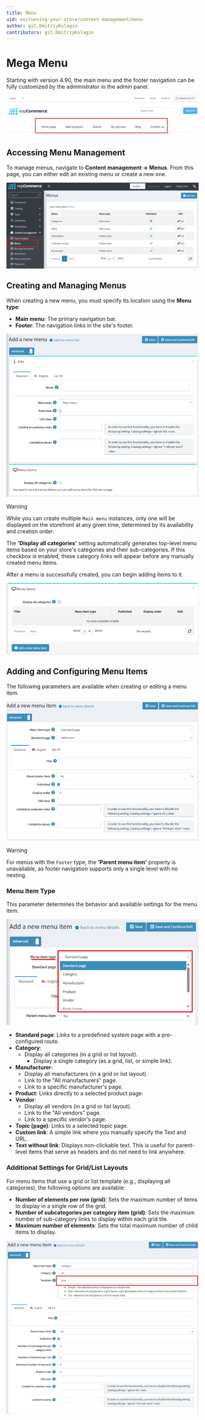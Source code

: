 ```yaml
---
title: Menu
uid: en/running-your-store/content-management/menu
author: git.DmitriyKulagin
contributors: git.DmitriyKulagin
---
```


# Mega Menu

Starting with version 4.90, the main menu and the footer navigation can be fully customized by the administrator in the admin panel.

![Menu](_static/menu/public.png)

## Accessing Menu Management

To manage menus, navigate to **Content management -> Menus**.
From this page, you can either edit an existing menu or create a new one.

![Menu](_static/menu/admin.png)

## Creating and Managing Menus

When creating a new menu, you must specify its location using the **Menu type**:

- **Main menu**: The primary navigation bar.
- **Footer**: The navigation links in the site's footer.

![Menu](_static/menu/add_menu.png)

> [!WARNING]
>
> While you can create multiple `Main menu` instances, only one will be displayed on the storefront at any given time, determined by its availability and creation order.

The **'Display all categories'** setting automatically generates top-level menu items based on your store's categories and their sub-categories. If this checkbox is enabled, these category links will appear before any manually created menu items.

After a menu is successfully created, you can begin adding items to it.

![Menu](_static/menu/menu_items.png)

## Adding and Configuring Menu Items

The following parameters are available when creating or editing a menu item.

![Menu](_static/menu/menu_items_add.png)

> [!WARNING]
>
> For menus with the `Footer` type, the **'Parent menu item'** property is unavailable, as footer navigation supports only a single level with no nesting.

### Menu Item Type

This parameter determines the behavior and available settings for the menu item.

![Menu](_static/menu/menu_item_type.png)

- **Standard page**: Links to a predefined system page with a pre-configured route.
- **Category**:
  - Display all categories (in a grid or list layout).
    - Display a single category (as a grid, list, or simple link).
- **Manufacturer**:
  - Display all manufacturers (in a grid or list layout).
  - Link to the "All manufacturers" page.
  - Link to a specific manufacturer's page.
- **Product**: Links directly to a selected product page.
- **Vendor**:
  - Display all vendors (in a grid or list layout).
  - Link to the "All vendors" page.
  - Link to a specific vendor's page.
- **Topic (page)**: Links to a selected topic page.
- **Custom link**: A simple link where you manually specify the Text and URL.
- **Text without link**: Displays non-clickable text. This is useful for parent-level items that serve as headers and do not need to link anywhere.

### Additional Settings for Grid/List Layouts

For menu items that use a grid or list template (e.g., displaying all categories), the following options are available:

- **Number of elements per row (grid)**: Sets the maximum number of items to display in a single row of the grid.
- **Number of subcategories per category item (grid)**: Sets the maximum number of sub-category links to display within each grid tile.
- **Maximum number of elements**: Sets the total maximum number of child items to display.

![Menu](_static/menu/menu_items_add_grid.png)
